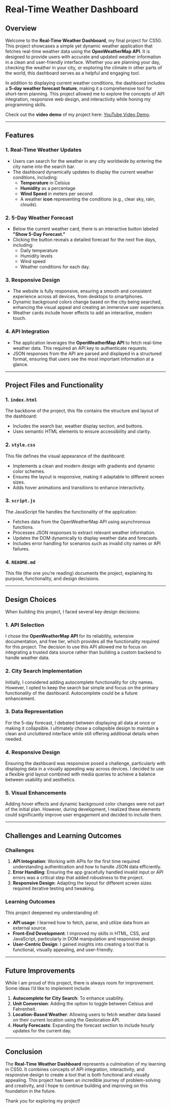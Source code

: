 # Real-Time Weather Dashboard

## Overview

Welcome to the **Real-Time Weather Dashboard**, my final project for CS50. This project showcases a simple yet dynamic weather application that fetches real-time weather data using the **OpenWeatherMap API**. It is designed to provide users with accurate and updated weather information in a clean and user-friendly interface. Whether you are planning your day, checking the weather in your city, or exploring the climate in other parts of the world, this dashboard serves as a helpful and engaging tool.  

In addition to displaying current weather conditions, the dashboard includes a **5-day weather forecast feature**, making it a comprehensive tool for short-term planning. This project allowed me to explore the concepts of API integration, responsive web design, and interactivity while honing my programming skills.

Check out the **video demo** of my project here: [YouTube Video Demo](https://www.youtube.com/watch?v=vCUBUnhGEGs).

---

## Features

### 1. Real-Time Weather Updates
- Users can search for the weather in any city worldwide by entering the city name into the search bar.
- The dashboard dynamically updates to display the current weather conditions, including:
  - **Temperature** in Celsius
  - **Humidity** as a percentage
  - **Wind Speed** in meters per second
  - A weather **icon** representing the conditions (e.g., clear sky, rain, clouds).

### 2. 5-Day Weather Forecast
- Below the current weather card, there is an interactive button labeled **"Show 5-Day Forecast."**
- Clicking the button reveals a detailed forecast for the next five days, including:
  - Daily temperature
  - Humidity levels
  - Wind speed
  - Weather conditions for each day.

### 3. Responsive Design
- The website is fully responsive, ensuring a smooth and consistent experience across all devices, from desktops to smartphones.
- Dynamic background colors change based on the city being searched, enhancing the visual appeal and creating an immersive user experience.
- Weather cards include hover effects to add an interactive, modern touch.

### 4. API Integration
- The application leverages the **OpenWeatherMap API** to fetch real-time weather data. This required an API key to authenticate requests.
- JSON responses from the API are parsed and displayed in a structured format, ensuring that users see the most important information at a glance.

---

## Project Files and Functionality

### 1. **`index.html`**
The backbone of the project, this file contains the structure and layout of the dashboard:
- Includes the search bar, weather display section, and buttons.
- Uses semantic HTML elements to ensure accessibility and clarity.

### 2. **`style.css`**
This file defines the visual appearance of the dashboard:
- Implements a clean and modern design with gradients and dynamic color schemes.
- Ensures the layout is responsive, making it adaptable to different screen sizes.
- Adds hover animations and transitions to enhance interactivity.

### 3. **`script.js`**
The JavaScript file handles the functionality of the application:
- Fetches data from the OpenWeatherMap API using asynchronous functions.
- Processes JSON responses to extract relevant weather information.
- Updates the DOM dynamically to display weather data and forecasts.
- Includes error handling for scenarios such as invalid city names or API failures.

### 4. **`README.md`**
This file (the one you’re reading) documents the project, explaining its purpose, functionality, and design decisions.

---

## Design Choices

When building this project, I faced several key design decisions:

### 1. **API Selection**
I chose the **OpenWeatherMap API** for its reliability, extensive documentation, and free tier, which provides all the functionality required for this project. The decision to use this API allowed me to focus on integrating a trusted data source rather than building a custom backend to handle weather data.

### 2. **City Search Implementation**
Initially, I considered adding autocomplete functionality for city names. However, I opted to keep the search bar simple and focus on the primary functionality of the dashboard. Autocomplete could be a future enhancement.

### 3. **Data Representation**
For the 5-day forecast, I debated between displaying all data at once or making it collapsible. I ultimately chose a collapsible design to maintain a clean and uncluttered interface while still offering additional details when needed.

### 4. **Responsive Design**
Ensuring the dashboard was responsive posed a challenge, particularly with displaying data in a visually appealing way across devices. I decided to use a flexible grid layout combined with media queries to achieve a balance between usability and aesthetics.

### 5. **Visual Enhancements**
Adding hover effects and dynamic background color changes were not part of the initial plan. However, during development, I realized these elements could significantly improve user engagement and decided to include them.

---

## Challenges and Learning Outcomes

### Challenges
1. **API Integration**: Working with APIs for the first time required understanding authentication and how to handle JSON data efficiently.
2. **Error Handling**: Ensuring the app gracefully handled invalid input or API errors was a critical step that added robustness to the project.
3. **Responsive Design**: Adapting the layout for different screen sizes required iterative testing and tweaking.

### Learning Outcomes
This project deepened my understanding of:
- **API usage**: I learned how to fetch, parse, and utilize data from an external source.
- **Front-End Development**: I improved my skills in HTML, CSS, and JavaScript, particularly in DOM manipulation and responsive design.
- **User-Centric Design**: I gained insights into creating a tool that is functional, visually appealing, and user-friendly.

---

## Future Improvements

While I am proud of this project, there is always room for improvement. Some ideas I’d like to implement include:
1. **Autocomplete for City Search**: To enhance usability.
2. **Unit Conversion**: Adding the option to toggle between Celsius and Fahrenheit.
3. **Location-Based Weather**: Allowing users to fetch weather data based on their current location using the Geolocation API.
4. **Hourly Forecasts**: Expanding the forecast section to include hourly updates for the current day.

---

## Conclusion

The **Real-Time Weather Dashboard** represents a culmination of my learning in CS50. It combines concepts of API integration, interactivity, and responsive design to create a tool that is both functional and visually appealing. This project has been an incredible journey of problem-solving and creativity, and I hope to continue building and improving on this foundation in the future. 

Thank you for exploring my project!
